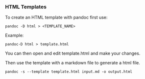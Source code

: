 ### HTML Templates

To create an HTML template with pandoc first use:
```
pandoc -D html > <TEMPLATE_NAME>
```

Example:
```
pandoc-D html > template.html
```

You can then open and edit template.html and make your changes.

Then use the template with a markdown file to generate a html file.
```
pandoc -s --template template.html input.md -o output.html
```